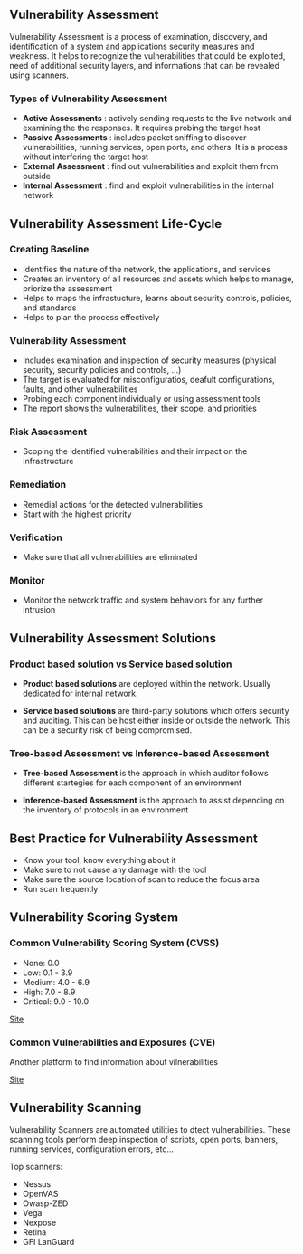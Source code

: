 ## Vulnerability Assessment

Vulnerability Assessment is a process of examination, discovery, and identification of a system and applications security measures and weakness.
It helps to recognize the vulnerabilities that could be exploited, need of additional security layers, and informations that can be revealed using scanners.

### Types of Vulnerability Assessment

- **Active Assessments** : actively sending requests to the live network and examining the the responses. It requires probing the target host
- **Passive Assessments** : includes packet sniffing to discover vulnerabilities, running services, open ports, and others. It is a process without interfering the target host
- **External Assessment** : find out vulnerabilities and exploit them from outside
- **Internal Assessment** : find and exploit vulnerabilities in the internal network

## Vulnerability Assessment Life-Cycle

### Creating Baseline 

- Identifies the nature of the network, the applications, and services
- Creates an inventory of all resources and assets which helps to manage, priorize the assessment
- Helps to maps the infrastucture, learns about security controls, policies, and standards
- Helps to plan the process effectively

### Vulnerability Assessment

- Includes examination and inspection of security measures (physical security, security policies and controls, ...)
- The target is evaluated for misconfiguratios, deafult configurations, faults, and other vulnerabilities
- Probing each component individually or using assessment tools
- The report shows the vulnerabilities, their scope, and priorities

### Risk Assessment

- Scoping the identified vulnerabilities and their impact on the infrastructure

### Remediation

- Remedial actions for the detected vulnerabilities
- Start with the highest priority

### Verification

- Make sure that all vulnerabilities are eliminated

### Monitor

- Monitor the network traffic and system behaviors for any further intrusion

## Vulnerability Assessment Solutions

### Product based solution  vs Service based solution

- **Product based solutions** are deployed within the network. Usually dedicated for internal network.

- **Service based solutions** are third-party solutions which offers security and auditing. This can be host either inside or outside the network. This can be a security risk of being compromised.

### Tree-based Assessment vs Inference-based Assessment

- **Tree-based Assessment** is the approach in which auditor follows different startegies for each component of an environment

- **Inference-based Assessment** is the approach to assist depending on the inventory of protocols in an environment

## Best Practice for Vulnerability Assessment

- Know your tool, know everything about it
- Make sure to not cause any damage with the tool
- Make sure the source location of scan to reduce the focus area
- Run scan frequently

## Vulnerability Scoring System

### Common Vulnerability Scoring System (CVSS)

- None: 0.0
- Low: 0.1 - 3.9
- Medium: 4.0 - 6.9
- High: 7.0 - 8.9
- Critical: 9.0 - 10.0

[Site](https://first.org/)

### Common Vulnerabilities and Exposures (CVE)

Another platform to find information about vilnerabilities

[Site](https://cve.mitre.org/)

## Vulnerability Scanning

Vulnerability Scanners are automated utilities to dtect vulnerabilities.
These scanning tools perform deep inspection of scripts, open ports, banners, running services, configuration errors, etc...

Top scanners:

- Nessus
- OpenVAS
- Owasp-ZED
- Vega
- Nexpose
- Retina
- GFI LanGuard
